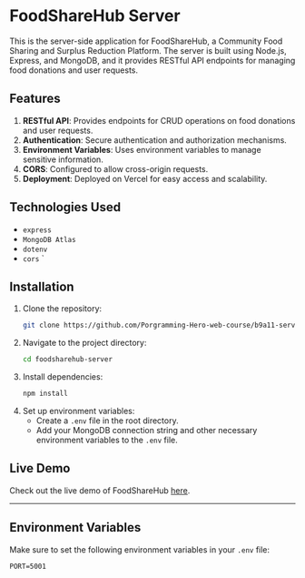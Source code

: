 # FoodShareHub Server

This is the server-side application for FoodShareHub, a Community Food Sharing and Surplus Reduction Platform. The server is built using Node.js, Express, and MongoDB, and it provides RESTful API endpoints for managing food donations and user requests.

## Features

1. **RESTful API**: Provides endpoints for CRUD operations on food donations and user requests.
2. **Authentication**: Secure authentication and authorization mechanisms.
3. **Environment Variables**: Uses environment variables to manage sensitive information.
4. **CORS**: Configured to allow cross-origin requests.
5. **Deployment**: Deployed on Vercel for easy access and scalability.

## Technologies Used

- `express`
- `MongoDB Atlas`
- `dotenv`
- `cors`
`

## Installation

1. Clone the repository:
    ```bash
    git clone https://github.com/Porgramming-Hero-web-course/b9a11-server-side-Oishee90
    ```
2. Navigate to the project directory:
    ```bash
    cd foodsharehub-server
    ```
3. Install dependencies:
    ```bash
    npm install
    ```
4. Set up environment variables:
    - Create a `.env` file in the root directory.
    - Add your MongoDB connection string and other necessary environment variables to the `.env` file.

## Live Demo

Check out the live demo of FoodShareHub [here](https://foodking-website.web.app).

---
## Environment Variables

Make sure to set the following environment variables in your `.env` file:

```plaintext
PORT=5001


